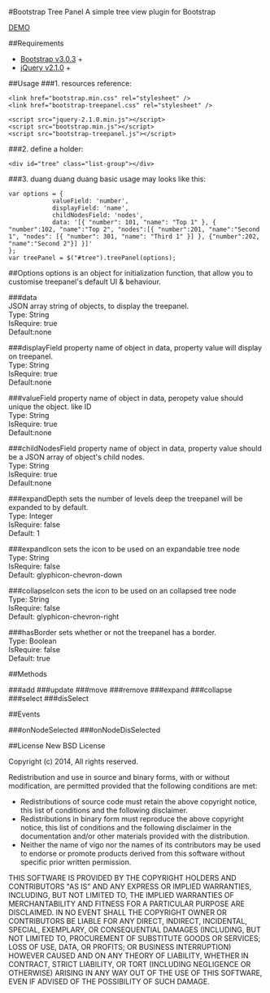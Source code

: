 #Bootstrap Tree Panel
A simple tree view plugin for Bootstrap

[DEMO](http://xzoth.github.io/bootstrap-treepanel/ "DEMO")

##Requirements
- [Bootstrap v3.0.3][1] +  
- [jQuery v2.1.0][2] +

##Usage
###1. resources reference:

    <link href="bootstrap.min.css" rel="stylesheet" />
    <link href="bootstrap-treepanel.css" rel="stylesheet" />

    <script src="jquery-2.1.0.min.js"></script>
    <script src="bootstrap.min.js"></script>
    <script src="bootstrap-treepanel.js"></script>


###2. define a holder: 


    <div id="tree" class="list-group"></div>

###3. duang duang duang
basic usage may looks like this:


	var options = {
                valueField: 'number',
                displayField: 'name',
                childNodesField: 'nodes',
                data: '[{ "number": 101, "name": "Top 1" }, { "number":102, "name":"Top 2", "nodes":[{ "number":201, "name":"Second 1", "nodes": [{ "number": 301, "name": "Third 1" }] }, {"number":202, "name":"Second 2"}] }]'
    };
	var treePanel = $("#tree").treePanel(options);


##Options
options is an object for initialization function, that allow you to customise treepanel's default UI & behaviour.

###data  
JSON array string of objects, to display the treepanel.  
Type: String  
IsRequire: true  
Default:none

###displayField
property name of object in data, property value will display on treepanel.    
Type: String     
IsRequire: true  
Default:none

###valueField
property name of object in data, peropety value should unique the object. like ID  
Type: String      
IsRequire: true   
Default:none

###childNodesField
property name of object in data, property value should be a JSON array of object's child nodes.  
Type: String      
IsRequire: true   
Default:none

###expandDepth
sets the number of levels deep the treepanel will be expanded to by default.  
Type: Integer      
IsRequire: false   
Default: 1

###expandIcon
sets the icon to be used on an expandable tree node  
Type: String      
IsRequire: false   
Default: glyphicon-chevron-down

###collapseIcon
sets the icon to be used on an collapsed tree node  
Type: String      
IsRequire: false   
Default: glyphicon-chevron-right

###hasBorder
sets whether or not the treepanel has a border.  
Type: Boolean      
IsRequire: false   
Default: true


##Methods

###add
###update
###move
###remove
###expand
###collapse
###select
###disSelect

##Events

###onNodeSelected
###onNodeDisSelected


##License
New BSD License

Copyright (c) 2014, All rights reserved.  

Redistribution and use in source and binary forms, with or without modification, are permitted provided that the following conditions are met:  

- Redistributions of source code must retain the above copyright notice, this list of conditions and the following disclaimer.  
- Redistributions in binary form must reproduce the above copyright notice, this list of conditions and the following disclaimer in the documentation and/or other materials provided with the distribution.  
- Neither the name of vigo nor the names of its contributors may be used to endorse or promote products derived from this software without specific prior written permission.  

THIS SOFTWARE IS PROVIDED BY THE COPYRIGHT HOLDERS AND CONTRIBUTORS "AS IS" AND ANY EXPRESS OR IMPLIED WARRANTIES, INCLUDING, BUT NOT LIMITED TO, THE IMPLIED WARRANTIES OF MERCHANTABILITY AND FITNESS FOR A PARTICULAR PURPOSE ARE DISCLAIMED. IN NO EVENT SHALL THE COPYRIGHT OWNER OR CONTRIBUTORS BE LIABLE FOR ANY DIRECT, INDIRECT, INCIDENTAL, SPECIAL, EXEMPLARY, OR CONSEQUENTIAL DAMAGES (INCLUDING, BUT NOT LIMITED TO, PROCUREMENT OF SUBSTITUTE GOODS OR SERVICES; LOSS OF USE, DATA, OR PROFITS; OR BUSINESS INTERRUPTION) HOWEVER CAUSED AND ON ANY THEORY OF LIABILITY, WHETHER IN CONTRACT, STRICT LIABILITY, OR TORT (INCLUDING NEGLIGENCE OR OTHERWISE) ARISING IN ANY WAY OUT OF THE USE OF THIS SOFTWARE, EVEN IF ADVISED OF THE POSSIBILITY OF SUCH DAMAGE.







[1]: http://getbootstrap.com
[2]: https://jQuery.org